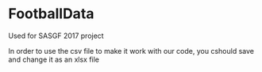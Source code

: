 # FootballData
Used for SASGF 2017 project

In order to use the csv file to make it work with our code, you cshould save and change it as an xlsx file
